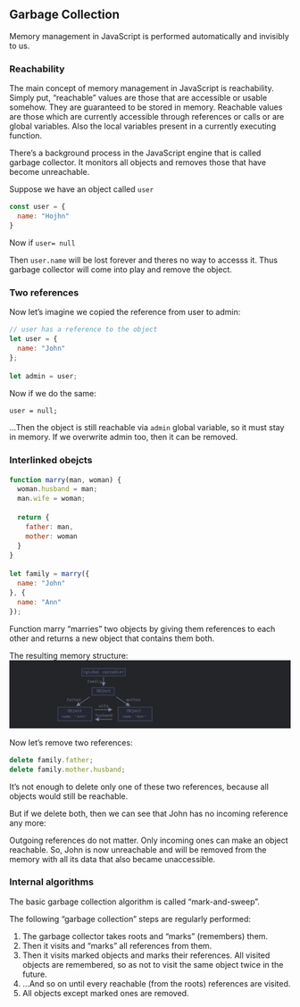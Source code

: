 ## Garbage Collection 

Memory management in JavaScript is performed automatically and invisibly to us.

### Reachability
The main concept of memory management in JavaScript is reachability. Simply put, “reachable” values are those that are accessible or usable somehow. They are guaranteed to be stored in memory.
 Reachable values are those which are currently accessible through references or calls or are global variables. Also the local variables present in a currently executing function.

There’s a background process in the JavaScript engine that is called garbage collector. It monitors all objects and removes those that have become unreachable.

Suppose we have an object called ```user``` 
```js
const user = {
  name: "Hojhn"
}
```
Now if ```user= null```

Then ``user.name`` will be lost forever and theres no way to accesss it. Thus garbage collector will come into play and remove the object. 

### Two references
Now let’s imagine we copied the reference from user to admin:
```js
// user has a reference to the object
let user = {
  name: "John"
};

let admin = user;
```
Now if we do the same:
```
user = null;
```
…Then the object is still reachable via ``admin`` global variable, so it must stay in memory. If we overwrite admin too, then it can be removed.

### Interlinked obejcts

```js
function marry(man, woman) {
  woman.husband = man;
  man.wife = woman;

  return {
    father: man,
    mother: woman
  }
}

let family = marry({
  name: "John"
}, {
  name: "Ann"
});
```
Function marry “marries” two objects by giving them references to each other and returns a new object that contains them both.

The resulting memory structure:
![](../images/obejcts-interlinked.png)

Now let’s remove two references:
```js
delete family.father;
delete family.mother.husband;
```
[](../images/obejcts-interlinked2.png)

It’s not enough to delete only one of these two references, because all objects would still be reachable.

But if we delete both, then we can see that John has no incoming reference any more:
[](../images/obejcts-interlinked3.png)

Outgoing references do not matter. Only incoming ones can make an object reachable. So, John is now unreachable and will be removed from the memory with all its data that also became unaccessible.

### Internal algorithms
The basic garbage collection algorithm is called “mark-and-sweep”.

The following “garbage collection” steps are regularly performed:

1. The garbage collector takes roots and “marks” (remembers) them.
2. Then it visits and “marks” all references from them.
3. Then it visits marked objects and marks their references. All visited objects are remembered, so as not to visit the same object twice in the future.
4. …And so on until every reachable (from the roots) references are visited.
5. All objects except marked ones are removed.